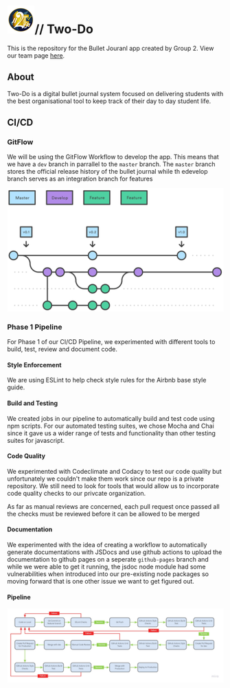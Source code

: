 # <img src="./admin/branding/logo256.png" width="64px" height="64px" />// Two-Do

This is the repository for the Bullet Jouranl app created by Group 2. View our team page [here](./admin/team.md).

## About

Two-Do is a digital bullet journal system focused on delivering students with the best organisational tool to keep track of their day to day student life.

## CI/CD

### GitFlow

We will be using the GitFlow Workflow to develop the app. This means that we have a `dev` branch in  parrallel to the `master` branch. The `master` branch stores the official release history of the bullet journal while th edevelop branch serves as an integration branch for features

<img src="./misc/lib/gitflow.svg"/>

### Phase 1 Pipeline

For Phase 1 of our CI/CD Pipeline, we experimented with different tools to build, test, review and document code.

#### Style Enforcement

We are using ESLint to help check style rules for the Airbnb base style guide.

#### Build and Testing

We created jobs in our pipeline to automatically build and test code using npm scripts. For our automated testing suites, we chose Mocha and Chai since it gave us a wider range of tests and functionality than other testing suites for javascript.

#### Code Quality

We experimented with Codeclimate and Codacy to test our code quality but unfortunately we couldn't make them work since our repo is a private repository. We still need to look for tools that would allow us to incorporate code quality checks to our privcate organization.

As far as manual reviews are concerned, each pull request once passed all the checks must be reviewed before it can be allowed to be merged

#### Documentation

We experimented with the idea of creating a workflow to automatically generate documentations with JSDocs and use github actions to upload the documentation to github pages on a seperate `github-pages` branch and while we were able to get it running, the jsdoc node module had some vulnerabilities when introduced into our pre-existing node packages so moving forward that is one other issue we want to get figured out.

#### Pipeline

<img src="./misc/lib/CICD.jpg"/>


